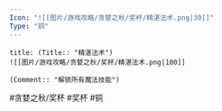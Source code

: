 ```yaml
---
Icon: "![[图片/游戏攻略/贪婪之秋/奖杯/精湛法术.png|30]]"
Type: "铜"
---
```

```ad-common-bronze-trophy
title: (Title:: "精湛法术")
![[图片/游戏攻略/贪婪之秋/奖杯/精湛法术.png|100]]

(Comment:: "解锁所有魔法技能")
```

#贪婪之秋/奖杯 #奖杯 #铜
